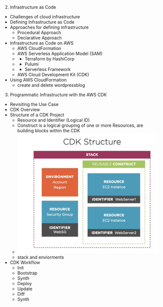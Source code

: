 2. Infrastructure as Code
  - Challenges of cloud infrastructure
  - Defining Infrastructure as Code
  - Approaches for defining infrastructure
    - Procedural Approach
    - Declarative Approach
  - Infrastructure as Code on AWS
    - AWS CloudFormation
    - AWS Serverless Application Model (SAM)
    - - Terraform by HashiCorp
    - - Pulumi
    - - Serverless Framework
    - AWS Cloud Development Kit (CDK)
  - Using AWS CloudFormation
    - create and delete wordpressblog
3. Programmatic Infrastructure with the AWS CDK
  - Revisiting the Use Case
  - CDK Overview
  - Structure of a CDK Project
    - Resource and Identifier (Logical ID)
    - Construct is a logical grouping of one or more Resources, are building blocks within the CDK
    - ![CDK Structure](./stack.png)
    - stack and enviorments
  - CDK Workflow
    - Init
    - Bootstrap
    - Synth
    - Deploy
    - Update
    - Diff
    - Synth